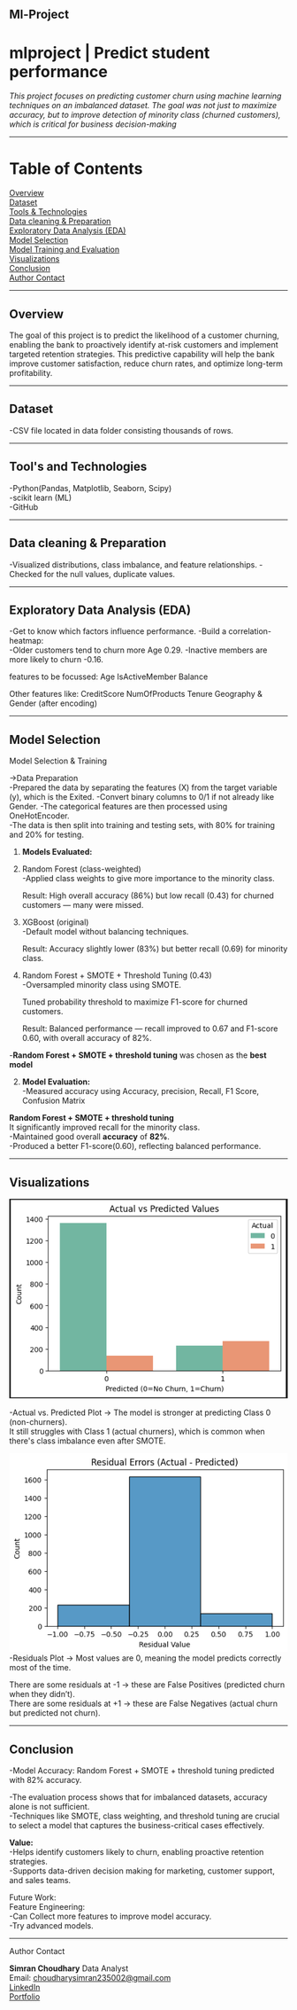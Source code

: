 ## Ml-Project

# mlproject | Predict student performance

_This project focuses on predicting customer churn using machine learning techniques on an imbalanced dataset. The goal was not just to maximize accuracy, but to improve detection of minority class (churned customers), which is critical for business decision-making_
   

---

# Table of Contents
<a href="#overview">Overview</a><br>
<a href="#dataset">Dataset</a><br>
<a href="#tools-technologies">Tools & Technologies</a><br>
<a href="#data-cleaning-preparation">Data cleaning & Preparation</a><br>
<a href="#exploratory-data-analysis-eda">Exploratory Data Analysis (EDA)</a><br>
<a href="#Model-Selection">Model Selection</a><br>
<a href="#Model-Training-and-Evaluation">Model Training and Evaluation</a><br>
<a href="#Visualizations">Visualizations</a><br>
<a href="#conclusion">Conclusion</a><br>
<a href="#author-contact">Author Contact</a><br>

---
<h2><a class="anchor" id="overview"></a>Overview</h2>
The goal of this project is to predict the likelihood of a customer churning, enabling the bank to proactively identify at-risk customers and implement targeted retention strategies. This predictive capability will help the bank improve customer satisfaction, reduce churn rates, and optimize long-term profitability.

---
<h2><a class="anchor" id="dataset"></a>Dataset</h2>

-CSV file located in data folder consisting thousands of rows.<br>

---
<h2><a class="anchor" id="tools-technologies"></a>Tool's and Technologies</h2>

-Python(Pandas, Matplotlib, Seaborn, Scipy)<br>
-scikit learn (ML)<br>
-GitHub

---
<h2><a class="anchor" id="data-cleaning-preparation"></a>Data cleaning & Preparation</h2>
-Visualized distributions, class imbalance, and feature relationships.
-Checked for the null values, duplicate values.


---
<h2><a class="anchor" id="exploratory-data-analysis-eda"></a>Exploratory Data Analysis (EDA)</h2>
-Get to know which factors influence performance.
-Build a correlation-heatmap:<br>
  -Older customers tend to churn more Age 0.29.
  -Inactive members are more likely to churn -0.16.

features to be focussed:
Age
IsActiveMember
Balance

Other features like:
CreditScore
NumOfProducts
Tenure
Geography & Gender (after encoding)


---
<h2><a class="anchor" id="Model-Selection"></a>Model Selection</h2>
Model Selection & Training

->Data Preparation<br>
   -Prepared the data by separating the features (X) from the target variable (y), which is the Exited. 
   -Convert binary columns to 0/1 if not already like Gender.
   -The categorical features are then processed using OneHotEncoder.  
   -The data is then split into training and testing sets, with 80% for training and 20% for testing.

1. **Models Evaluated:**<br>
  1. Random Forest (class-weighted)<br>
     -Applied class weights to give more importance to the minority class.    

      Result: High overall accuracy (86%) but low recall (0.43) for churned customers — many were missed.

  2. XGBoost (original)<br>
     -Default model without balancing techniques.   

     Result: Accuracy slightly lower (83%) but better recall (0.69) for minority class.

  3. Random Forest + SMOTE + Threshold Tuning (0.43)<br>
    -Oversampled minority class using SMOTE.    

     Tuned probability threshold to maximize F1-score for churned customers.    

     Result: Balanced performance — recall improved to 0.67 and F1-score 0.60, with overall accuracy of 82%.    

-**Random Forest + SMOTE + threshold tuning** was chosen as the **best model**

2. **Model Evaluation:**<br>
-Measured accuracy using Accuracy, precision, Recall, F1 Score, Confusion Matrix

**Random Forest + SMOTE + threshold tuning**<br>
It significantly improved recall for the minority class.    
-Maintained good overall **accuracy** of **82%**.    
-Produced a better F1-score(0.60), reflecting balanced performance.   

---
<h2><a class="anchor" id="Visualizations"></a>Visualizations</h2>

![Actual vs Predicted Value](images/actual-pred.png)
<br>

-Actual vs. Predicted Plot → The model is stronger at predicting Class 0 (non-churners).    
    It still struggles with Class 1 (actual churners), which is common when there's class imbalance even after SMOTE.<br>


![Residuals Plot](images/residual.png)
<br>
-Residuals Plot → Most values are 0, meaning the model predicts correctly most of the time.   
 
There are some residuals at -1 → these are False Positives (predicted churn when they didn’t).    
There are some residuals at +1 → these are False Negatives (actual churn but predicted not churn). 

---
<h2><a class="anchor" id="conclusion"></a>Conclusion</h2>

-Model Accuracy: Random Forest + SMOTE + threshold tuning predicted with 82% accuracy.

-The evaluation process shows that for imbalanced datasets, accuracy alone is not sufficient.   
-Techniques like SMOTE, class weighting, and threshold tuning are crucial to select a model that captures the business-critical cases effectively.
 

**Value:**<br>
    -Helps identify customers likely to churn, enabling proactive retention strategies.   
    -Supports data-driven decision making for marketing, customer support, and sales teams.

Future Work:<br>
Feature Engineering:    
-Can Collect more features to improve model accuracy.<br>
-Try advanced models.

---
<h><a class="anchor" id="author-contact"></a>Author Contact</h2>

**Simran Choudhary**
Data Analyst <br>
Email: choudharysimran235002@gmail.com <br>
[LinkedIn](https://www.linkedin.com/in/simran-choudhary-04a953299/) <br>
[Portfolio](https://portfoliosimran23.netlify.app/)